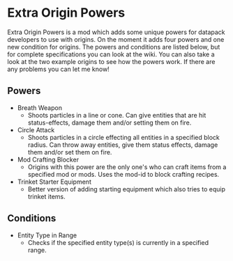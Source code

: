 # Extra Origin Powers
Extra Origin Powers is a mod which adds some unique powers for datapack developers to use with origins. On the moment it adds four powers and one new condition for origins. The powers and conditions are listed below, but for complete specifications you can look at the wiki. You can also take a look at the two example origins to see how the powers work. If there are any problems you can let me know!

## Powers
- Breath Weapon
  - Shoots particles in a line or cone. Can give entities that are hit status-effects, damage them and/or setting them on fire.
- Circle Attack
  - Shoots particles in a circle effecting all entities in a specified block radius. Can throw away entities, give them status effects, damage them and/or set them on fire.
- Mod Crafting Blocker
  - Origins with this power are the only one's who can craft items from a specified mod or mods. Uses the mod-id to block crafting recipes.
- Trinket Starter Equipment
  - Better version of adding starting equipment which also tries to equip trinket items.

## Conditions
- Entity Type in Range
  - Checks if the specified entity type(s) is currently in a specified range.